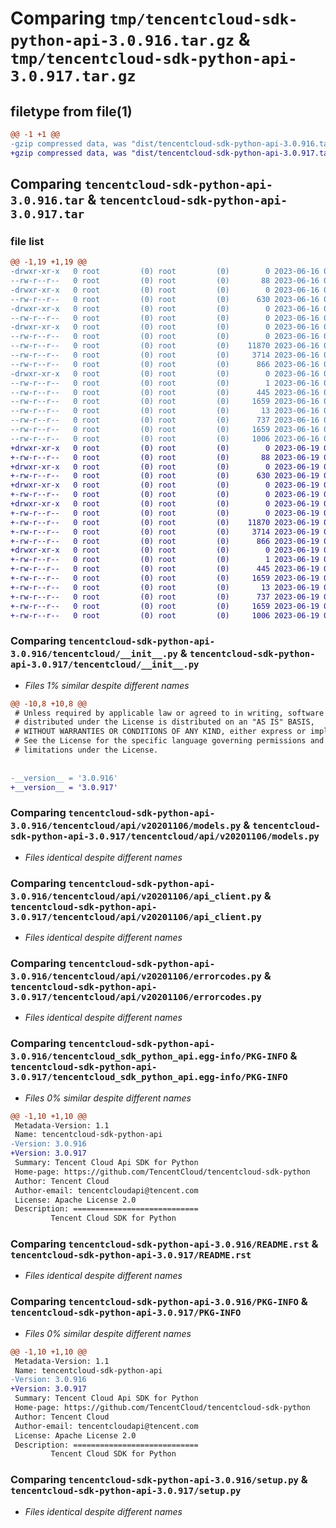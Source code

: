 # Comparing `tmp/tencentcloud-sdk-python-api-3.0.916.tar.gz` & `tmp/tencentcloud-sdk-python-api-3.0.917.tar.gz`

## filetype from file(1)

```diff
@@ -1 +1 @@
-gzip compressed data, was "dist/tencentcloud-sdk-python-api-3.0.916.tar", last modified: Fri Jun 16 00:26:35 2023, max compression
+gzip compressed data, was "dist/tencentcloud-sdk-python-api-3.0.917.tar", last modified: Mon Jun 19 00:17:33 2023, max compression
```

## Comparing `tencentcloud-sdk-python-api-3.0.916.tar` & `tencentcloud-sdk-python-api-3.0.917.tar`

### file list

```diff
@@ -1,19 +1,19 @@
-drwxr-xr-x   0 root         (0) root         (0)        0 2023-06-16 00:26:35.000000 tencentcloud-sdk-python-api-3.0.916/
--rw-r--r--   0 root         (0) root         (0)       88 2023-06-16 00:26:35.000000 tencentcloud-sdk-python-api-3.0.916/setup.cfg
-drwxr-xr-x   0 root         (0) root         (0)        0 2023-06-16 00:26:35.000000 tencentcloud-sdk-python-api-3.0.916/tencentcloud/
--rw-r--r--   0 root         (0) root         (0)      630 2023-06-16 00:26:35.000000 tencentcloud-sdk-python-api-3.0.916/tencentcloud/__init__.py
-drwxr-xr-x   0 root         (0) root         (0)        0 2023-06-16 00:26:35.000000 tencentcloud-sdk-python-api-3.0.916/tencentcloud/api/
--rw-r--r--   0 root         (0) root         (0)        0 2023-06-16 00:26:35.000000 tencentcloud-sdk-python-api-3.0.916/tencentcloud/api/__init__.py
-drwxr-xr-x   0 root         (0) root         (0)        0 2023-06-16 00:26:35.000000 tencentcloud-sdk-python-api-3.0.916/tencentcloud/api/v20201106/
--rw-r--r--   0 root         (0) root         (0)        0 2023-06-16 00:26:35.000000 tencentcloud-sdk-python-api-3.0.916/tencentcloud/api/v20201106/__init__.py
--rw-r--r--   0 root         (0) root         (0)    11870 2023-06-16 00:26:35.000000 tencentcloud-sdk-python-api-3.0.916/tencentcloud/api/v20201106/models.py
--rw-r--r--   0 root         (0) root         (0)     3714 2023-06-16 00:26:35.000000 tencentcloud-sdk-python-api-3.0.916/tencentcloud/api/v20201106/api_client.py
--rw-r--r--   0 root         (0) root         (0)      866 2023-06-16 00:26:35.000000 tencentcloud-sdk-python-api-3.0.916/tencentcloud/api/v20201106/errorcodes.py
-drwxr-xr-x   0 root         (0) root         (0)        0 2023-06-16 00:26:35.000000 tencentcloud-sdk-python-api-3.0.916/tencentcloud_sdk_python_api.egg-info/
--rw-r--r--   0 root         (0) root         (0)        1 2023-06-16 00:26:35.000000 tencentcloud-sdk-python-api-3.0.916/tencentcloud_sdk_python_api.egg-info/dependency_links.txt
--rw-r--r--   0 root         (0) root         (0)      445 2023-06-16 00:26:35.000000 tencentcloud-sdk-python-api-3.0.916/tencentcloud_sdk_python_api.egg-info/SOURCES.txt
--rw-r--r--   0 root         (0) root         (0)     1659 2023-06-16 00:26:35.000000 tencentcloud-sdk-python-api-3.0.916/tencentcloud_sdk_python_api.egg-info/PKG-INFO
--rw-r--r--   0 root         (0) root         (0)       13 2023-06-16 00:26:35.000000 tencentcloud-sdk-python-api-3.0.916/tencentcloud_sdk_python_api.egg-info/top_level.txt
--rw-r--r--   0 root         (0) root         (0)      737 2023-06-16 00:26:35.000000 tencentcloud-sdk-python-api-3.0.916/README.rst
--rw-r--r--   0 root         (0) root         (0)     1659 2023-06-16 00:26:35.000000 tencentcloud-sdk-python-api-3.0.916/PKG-INFO
--rw-r--r--   0 root         (0) root         (0)     1006 2023-06-16 00:26:35.000000 tencentcloud-sdk-python-api-3.0.916/setup.py
+drwxr-xr-x   0 root         (0) root         (0)        0 2023-06-19 00:17:33.000000 tencentcloud-sdk-python-api-3.0.917/
+-rw-r--r--   0 root         (0) root         (0)       88 2023-06-19 00:17:33.000000 tencentcloud-sdk-python-api-3.0.917/setup.cfg
+drwxr-xr-x   0 root         (0) root         (0)        0 2023-06-19 00:17:33.000000 tencentcloud-sdk-python-api-3.0.917/tencentcloud/
+-rw-r--r--   0 root         (0) root         (0)      630 2023-06-19 00:17:32.000000 tencentcloud-sdk-python-api-3.0.917/tencentcloud/__init__.py
+drwxr-xr-x   0 root         (0) root         (0)        0 2023-06-19 00:17:33.000000 tencentcloud-sdk-python-api-3.0.917/tencentcloud/api/
+-rw-r--r--   0 root         (0) root         (0)        0 2023-06-19 00:17:32.000000 tencentcloud-sdk-python-api-3.0.917/tencentcloud/api/__init__.py
+drwxr-xr-x   0 root         (0) root         (0)        0 2023-06-19 00:17:33.000000 tencentcloud-sdk-python-api-3.0.917/tencentcloud/api/v20201106/
+-rw-r--r--   0 root         (0) root         (0)        0 2023-06-19 00:17:32.000000 tencentcloud-sdk-python-api-3.0.917/tencentcloud/api/v20201106/__init__.py
+-rw-r--r--   0 root         (0) root         (0)    11870 2023-06-19 00:17:32.000000 tencentcloud-sdk-python-api-3.0.917/tencentcloud/api/v20201106/models.py
+-rw-r--r--   0 root         (0) root         (0)     3714 2023-06-19 00:17:32.000000 tencentcloud-sdk-python-api-3.0.917/tencentcloud/api/v20201106/api_client.py
+-rw-r--r--   0 root         (0) root         (0)      866 2023-06-19 00:17:32.000000 tencentcloud-sdk-python-api-3.0.917/tencentcloud/api/v20201106/errorcodes.py
+drwxr-xr-x   0 root         (0) root         (0)        0 2023-06-19 00:17:33.000000 tencentcloud-sdk-python-api-3.0.917/tencentcloud_sdk_python_api.egg-info/
+-rw-r--r--   0 root         (0) root         (0)        1 2023-06-19 00:17:33.000000 tencentcloud-sdk-python-api-3.0.917/tencentcloud_sdk_python_api.egg-info/dependency_links.txt
+-rw-r--r--   0 root         (0) root         (0)      445 2023-06-19 00:17:33.000000 tencentcloud-sdk-python-api-3.0.917/tencentcloud_sdk_python_api.egg-info/SOURCES.txt
+-rw-r--r--   0 root         (0) root         (0)     1659 2023-06-19 00:17:33.000000 tencentcloud-sdk-python-api-3.0.917/tencentcloud_sdk_python_api.egg-info/PKG-INFO
+-rw-r--r--   0 root         (0) root         (0)       13 2023-06-19 00:17:33.000000 tencentcloud-sdk-python-api-3.0.917/tencentcloud_sdk_python_api.egg-info/top_level.txt
+-rw-r--r--   0 root         (0) root         (0)      737 2023-06-19 00:17:32.000000 tencentcloud-sdk-python-api-3.0.917/README.rst
+-rw-r--r--   0 root         (0) root         (0)     1659 2023-06-19 00:17:33.000000 tencentcloud-sdk-python-api-3.0.917/PKG-INFO
+-rw-r--r--   0 root         (0) root         (0)     1006 2023-06-19 00:17:32.000000 tencentcloud-sdk-python-api-3.0.917/setup.py
```

### Comparing `tencentcloud-sdk-python-api-3.0.916/tencentcloud/__init__.py` & `tencentcloud-sdk-python-api-3.0.917/tencentcloud/__init__.py`

 * *Files 1% similar despite different names*

```diff
@@ -10,8 +10,8 @@
 # Unless required by applicable law or agreed to in writing, software
 # distributed under the License is distributed on an "AS IS" BASIS,
 # WITHOUT WARRANTIES OR CONDITIONS OF ANY KIND, either express or implied.
 # See the License for the specific language governing permissions and
 # limitations under the License.
 
 
-__version__ = '3.0.916'
+__version__ = '3.0.917'
```

### Comparing `tencentcloud-sdk-python-api-3.0.916/tencentcloud/api/v20201106/models.py` & `tencentcloud-sdk-python-api-3.0.917/tencentcloud/api/v20201106/models.py`

 * *Files identical despite different names*

### Comparing `tencentcloud-sdk-python-api-3.0.916/tencentcloud/api/v20201106/api_client.py` & `tencentcloud-sdk-python-api-3.0.917/tencentcloud/api/v20201106/api_client.py`

 * *Files identical despite different names*

### Comparing `tencentcloud-sdk-python-api-3.0.916/tencentcloud/api/v20201106/errorcodes.py` & `tencentcloud-sdk-python-api-3.0.917/tencentcloud/api/v20201106/errorcodes.py`

 * *Files identical despite different names*

### Comparing `tencentcloud-sdk-python-api-3.0.916/tencentcloud_sdk_python_api.egg-info/PKG-INFO` & `tencentcloud-sdk-python-api-3.0.917/tencentcloud_sdk_python_api.egg-info/PKG-INFO`

 * *Files 0% similar despite different names*

```diff
@@ -1,10 +1,10 @@
 Metadata-Version: 1.1
 Name: tencentcloud-sdk-python-api
-Version: 3.0.916
+Version: 3.0.917
 Summary: Tencent Cloud Api SDK for Python
 Home-page: https://github.com/TencentCloud/tencentcloud-sdk-python
 Author: Tencent Cloud
 Author-email: tencentcloudapi@tencent.com
 License: Apache License 2.0
 Description: ============================
         Tencent Cloud SDK for Python
```

### Comparing `tencentcloud-sdk-python-api-3.0.916/README.rst` & `tencentcloud-sdk-python-api-3.0.917/README.rst`

 * *Files identical despite different names*

### Comparing `tencentcloud-sdk-python-api-3.0.916/PKG-INFO` & `tencentcloud-sdk-python-api-3.0.917/PKG-INFO`

 * *Files 0% similar despite different names*

```diff
@@ -1,10 +1,10 @@
 Metadata-Version: 1.1
 Name: tencentcloud-sdk-python-api
-Version: 3.0.916
+Version: 3.0.917
 Summary: Tencent Cloud Api SDK for Python
 Home-page: https://github.com/TencentCloud/tencentcloud-sdk-python
 Author: Tencent Cloud
 Author-email: tencentcloudapi@tencent.com
 License: Apache License 2.0
 Description: ============================
         Tencent Cloud SDK for Python
```

### Comparing `tencentcloud-sdk-python-api-3.0.916/setup.py` & `tencentcloud-sdk-python-api-3.0.917/setup.py`

 * *Files identical despite different names*

